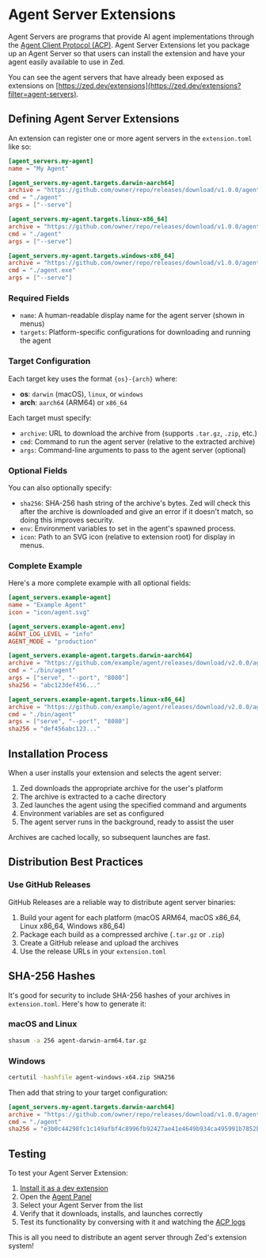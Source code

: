 # Agent Server Extensions

Agent Servers are programs that provide AI agent implementations through the [Agent Client Protocol (ACP)](https://agentclientprotocol.com). Agent Server Extensions let you package up an Agent Server so that users can install the extension and have your agent easily available to use in Zed.

You can see the agent servers that have already been exposed as extensions on [https://zed.dev/extensions](https://zed.dev/extensions?filter=agent-servers).

## Defining Agent Server Extensions

An extension can register one or more agent servers in the `extension.toml` like so:

```toml
[agent_servers.my-agent]
name = "My Agent"

[agent_servers.my-agent.targets.darwin-aarch64]
archive = "https://github.com/owner/repo/releases/download/v1.0.0/agent-darwin-arm64.tar.gz"
cmd = "./agent"
args = ["--serve"]

[agent_servers.my-agent.targets.linux-x86_64]
archive = "https://github.com/owner/repo/releases/download/v1.0.0/agent-linux-x64.tar.gz"
cmd = "./agent"
args = ["--serve"]

[agent_servers.my-agent.targets.windows-x86_64]
archive = "https://github.com/owner/repo/releases/download/v1.0.0/agent-windows-x64.zip"
cmd = "./agent.exe"
args = ["--serve"]
```

### Required Fields

- `name`: A human-readable display name for the agent server (shown in menus)
- `targets`: Platform-specific configurations for downloading and running the agent

### Target Configuration

Each target key uses the format `{os}-{arch}` where:

- **os**: `darwin` (macOS), `linux`, or `windows`
- **arch**: `aarch64` (ARM64) or `x86_64`

Each target must specify:

- `archive`: URL to download the archive from (supports `.tar.gz`, `.zip`, etc.)
- `cmd`: Command to run the agent server (relative to the extracted archive)
- `args`: Command-line arguments to pass to the agent server (optional)

### Optional Fields

You can also optionally specify:

- `sha256`: SHA-256 hash string of the archive's bytes. Zed will check this after the archive is downloaded and give an error if it doesn't match, so doing this improves security.
- `env`: Environment variables to set in the agent's spawned process.
- `icon`: Path to an SVG icon (relative to extension root) for display in menus.

### Complete Example

Here's a more complete example with all optional fields:

```toml
[agent_servers.example-agent]
name = "Example Agent"
icon = "icon/agent.svg"

[agent_servers.example-agent.env]
AGENT_LOG_LEVEL = "info"
AGENT_MODE = "production"

[agent_servers.example-agent.targets.darwin-aarch64]
archive = "https://github.com/example/agent/releases/download/v2.0.0/agent-darwin-arm64.tar.gz"
cmd = "./bin/agent"
args = ["serve", "--port", "8080"]
sha256 = "abc123def456..."

[agent_servers.example-agent.targets.linux-x86_64]
archive = "https://github.com/example/agent/releases/download/v2.0.0/agent-linux-x64.tar.gz"
cmd = "./bin/agent"
args = ["serve", "--port", "8080"]
sha256 = "def456abc123..."
```

## Installation Process

When a user installs your extension and selects the agent server:

1. Zed downloads the appropriate archive for the user's platform
2. The archive is extracted to a cache directory
3. Zed launches the agent using the specified command and arguments
4. Environment variables are set as configured
5. The agent server runs in the background, ready to assist the user

Archives are cached locally, so subsequent launches are fast.

## Distribution Best Practices

### Use GitHub Releases

GitHub Releases are a reliable way to distribute agent server binaries:

1. Build your agent for each platform (macOS ARM64, macOS x86_64, Linux x86_64, Windows x86_64)
2. Package each build as a compressed archive (`.tar.gz` or `.zip`)
3. Create a GitHub release and upload the archives
4. Use the release URLs in your `extension.toml`

## SHA-256 Hashes

It's good for security to include SHA-256 hashes of your archives in `extension.toml`. Here's how to generate it:

### macOS and Linux
```bash
shasum -a 256 agent-darwin-arm64.tar.gz
```

### Windows
```bash
certutil -hashfile agent-windows-x64.zip SHA256
```

Then add that string to your target configuration:

```toml
[agent_servers.my-agent.targets.darwin-aarch64]
archive = "https://github.com/owner/repo/releases/download/v1.0.0/agent-darwin-arm64.tar.gz"
cmd = "./agent"
sha256 = "e3b0c44298fc1c149afbf4c8996fb92427ae41e4649b934ca495991b7852b855"
```

## Testing

To test your Agent Server Extension:

1. [Install it as a dev extension](./developing-extensions.md#developing-an-extension-locally)
2. Open the [Agent Panel](../ai/agent-panel.md)
3. Select your Agent Server from the list
4. Verify that it downloads, installs, and launches correctly
5. Test its functionality by conversing with it and watching the [ACP logs](../ai/external-agents.md#debugging-agents)

This is all you need to distribute an agent server through Zed's extension system!
